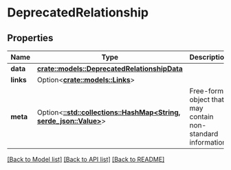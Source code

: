 # DeprecatedRelationship

## Properties

Name | Type | Description | Notes
------------ | ------------- | ------------- | -------------
**data** | [**crate::models::DeprecatedRelationshipData**](DeprecatedRelationship_data.md) |  | 
**links** | Option<[**crate::models::Links**](Links.md)> |  | [optional]
**meta** | Option<[**::std::collections::HashMap<String, serde_json::Value>**](serde_json::Value.md)> | Free-form object that may contain non-standard information. | [optional]

[[Back to Model list]](../README.md#documentation-for-models) [[Back to API list]](../README.md#documentation-for-api-endpoints) [[Back to README]](../README.md)


